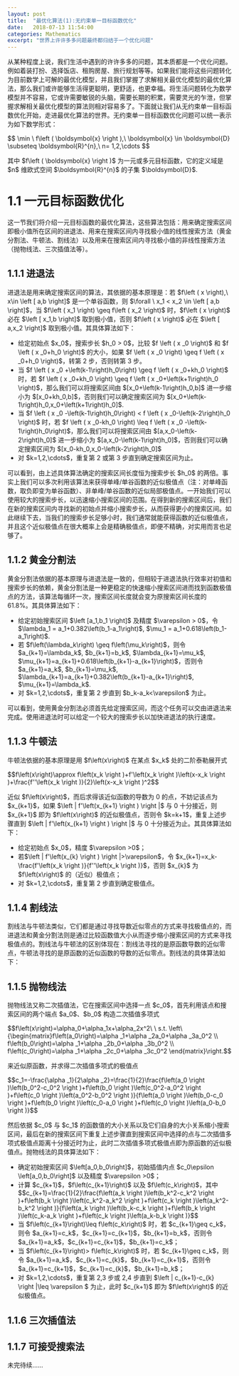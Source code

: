 ```yaml
---
layout: post
title:  "最优化算法(1):无约束单一目标函数优化"
date:   2018-07-13 11:54:00
categories: Mathematics
excerpt: "世界上许许多多问题最终都归结于一个优化问题"
---
```


<div class="post-style">

<p>从某种程度上说，我们生活中遇到的许许多多的问题，其本质都是一个优化问题。例如着装打扮、选择饭店、租购房屋、旅行规划等等。如果我们能将这些问题转化为目前数学上可解的最优化模型，并且我们掌握了求解相关最优化模型的最优化算法，那么我们或许能够生活得更聪明，更舒适，也更幸福。将生活问题转化为数学模型并不容易，它或许需要敏锐的头脑，需要长期的积累，需要灵光的乍泄，但掌握求解相关最优化模型的算法则相对容易多了。下面就让我们从无约束单一目标函数优化开始，走进最优化算法的世界。无约束单一目标函数优化问题可以统一表示为如下数学形式：</p>

<p class="post-text-formula">
$$
\min \ f\left ( \boldsymbol{x} \right ),\ \boldsymbol{x} \in \boldsymbol{D} \subseteq \boldsymbol{R}^{n},\ n= 1,2,\cdots 
$$
</p>

<p class="post-text-noindent">其中 $f\left ( \boldsymbol{x} \right )$ 为一元或多元目标函数，它的定义域是 $n$ 维欧式空间 $\boldsymbol{R}^{n}$ 的子集 $\boldsymbol{D}$.</p>

<h1>1.1 一元目标函数优化</h1>

<p>这一节我们将介绍一元目标函数的最优化算法，这些算法包括：用来确定搜索区间即极小值所在区间的进退法、用来在搜索区间内寻找极小值的线性搜索方法（黄金分割法、牛顿法、割线法）以及用来在搜索区间内寻找极小值的非线性搜索方法（抛物线法、三次插值法等）。</p>

<h2>1.1.1 进退法</h2>

<p>进退法是用来确定搜索区间的算法，其依据的基本原理是：若 $f\left ( x \right),\ x\in \left [ a,b \right]$ 是一个单谷函数，则 $\forall \ x_1 < x_2 \in \left [ a,b \right]$，当 $f\left ( x_1 \right) \geq  f\left ( x_2 \right)$ 时，$f\left ( x \right)$ 必在 $\left [ x_1,b \right]$ 取到极小值，否则 $f\left ( x \right)$ 必在 $\left [ a,x_2 \right]$ 取到极小值。其具体算法如下：</p>

<ul>
<li>给定初始点 $x_0$，搜索步长 $h_0 > 0$，比较 $f  \left ( x _0 \right)$ 和 $f  \left ( x _0+h_0 \right)$ 的大小，如果 $f  \left ( x _0 \right) \geq f  \left ( x _0+h_0 \right)$，转第 2 步，否则转第 3 步。</li>
<li>当 $f  \left ( x _0 +\left(k-1\right)h_0\right) \geq f  \left ( x _0+kh_0 \right)$ 时，若 $f  \left ( x _0+kh_0 \right) \geq f  \left ( x _0+\left(k+1\right)h_0 \right)$，那么我们可以将搜索区间由 $[x_0+\left(k-1\right)h_0,b]$ 进一步缩小为 $[x_0+kh_0,b]$，否则我们可以确定搜索区间为 $[x_0+\left(k-1\right)h_0,x_0+\left(k+1\right)h_0]$.</li>
<li>当 $f  \left ( x _0 -\left(k-1\right)h_0\right) < f  \left ( x _0-\left(k-2\right)h_0 \right)$ 时，若 $f  \left ( x _0-kh_0 \right) \leq f  \left ( x _0 -\left(k-1\right)h_0\right)$，那么我们可以将搜索区间由 $[a,x_0-\left(k-2\right)h_0]$ 进一步缩小为 $[a,x_0-\left(k-1\right)h_0]$，否则我们可以确定搜索区间为 $[x_0-kh_0,x_0-\left(k-2\right)h_0]$</li>
<li>对 $k=1,2,\cdots$，重复第 2 或第 3 步直到确定搜索区间为止。</li>
</ul>

<p class="post-text-noindent">可以看到，由上述具体算法确定的搜索区间长度恒为搜索步长 $h_0$ 的两倍。事实上我们可以多次利用该算法来获得单峰/单谷函数的近似极值点（注：对单峰函数，取负即变为单谷函数）、非单峰/单谷函数的近似局部极值点。一开始我们可以使用较大的搜索步长，以迅速缩小搜索区间的范围。在得到新的搜索区间后，我们在新的搜索区间内寻找新的初始点并缩小搜索步长，从而获得更小的搜索区间。如此继续下去，当我们的搜索步长足够小时，我们通常就能获得函数的近似极值点，并且这个近似极值点在很大概率上会是精确极值点，即便不精确，对实用而言也足够了。</p>

<h2>1.1.2 黄金分割法</h2>

<p>黄金分割法依据的基本原理与进退法是一致的，但相较于进退法执行效率对初值和搜索步长的依赖，黄金分割法是一种更稳定的快速缩小搜索区间进而找到函数极值点的方法，该算法每循环一次，搜索区间长度就会变为原搜索区间长度的 61.8%。其具体算法如下：</p>

<ul>
<li>给定初始搜索区间 $\left [a_1,b_1 \right]$ 及精度 $\varepsilon > 0$，令 $\lambda_1 = a_1+0.382\left(b_1-a_1\right)$, $\mu_1 = a_1+0.618\left(b_1-a_1\right)$.</li>
<li>若 $f\left(\lambda_k\right) \geq f\left(\mu_k\right)$，则令 $a_{k+1}=\lambda_k$, $b_{k+1}=b_k$, $\lambda_{k+1}=\mu_k$, $\mu_{k+1}=a_{k+1}+0.618\left(b_{k+1}-a_{k+1}\right)$，否则令 $a_{k+1}=a_k$, $b_{k+1}=\mu_k$, $\lambda_{k+1}=a_{k+1}+0.382\left(b_{k+1}-a_{k+1}\right)$, $\mu_{k+1}=\lambda_k$.</li>
<li>对 $k=1,2,\cdots$，重复第 2 步直到 $b_k-a_k<\varepsilon$ 为止。</li>
</ul>

<p class="post-text-noindent">可以看到，使用黄金分割法必须首先给定搜索区间，而这个任务可以交由进退法来完成。使用进退法时可以给定一个较大的搜索步长以加快进退法的执行速度。</p>

<h2>1.1.3 牛顿法</h2>

<p>牛顿法依据的基本原理是用 $f\left(x\right)$ 在某点 $x_k$ 处的二阶泰勒展开式</p>

<p class="post-text-formula">$$f\left(x\right)\approx f\left(x_k \right )+f'\left(x_k \right )\left(x-x_k \right )+\frac{f''\left(x_k \right )}{2}\left(x-x_k \right )^2$$</p>

<p class="post-text-noindent">近似 $f\left(x\right)$，而后求得该近似函数的导数为 0 的点，不妨记该点为  $x_{k+1}$，如果 $\left | f'\left(x_{k+1} \right ) \right |$ 与 0 十分接近，则 $x_{k+1}$ 即为 $f\left(x\right)$ 的近似极值点，否则令 $k=k+1$，重复上述步骤直到 $\left | f'\left(x_{k+1} \right ) \right |$ 与 0 十分接近为止。其具体算法如下：</p>

<ul>
<li>给定初始点 $x_0$，精度 $\varepsilon >0$；</li>
<li>若$\left | f'\left(x_{k} \right ) \right |>\varepsilon$，令 $x_{k+1}=x_k-\frac{f'\left(x_k \right )}{f''\left(x_k \right )}$，否则 $x_{k}$ 为 $f\left(x\right)$ 的（近似）极值点；</li>
<li>对 $k=1,2,\cdots$，重复第 2 步直到确定极值点。</li>
</ul>

<h2>1.1.4 割线法</h2>

<p>割线法与牛顿法类似，它们都是通过寻找导数近似零点的方式来寻找极值点的，而进退法和黄金分割法则是通过比较函数值大小从而逐步缩小搜索区间的方式来寻找极值点的。割线法与牛顿法的区别体现在：割线法寻找的是原函数导数的近似零点，牛顿法寻找的是原函数的近似函数的导数的近似零点。割线法的具体算法如下：</p>

<h2>1.1.5 抛物线法</h2>

<p>抛物线法又称二次插值法，它在搜索区间中选择一点 $c_0$，首先利用该点和搜索区间的两个端点 $a_0$、$b_0$ 构造二次插值多项式</p>

<p class="post-text-formula">
$$f\left(x\right)=\alpha_0+\alpha_1x+\alpha_2x^2\ \ s.t.
\left\{\begin{matrix}f\left(a_0\right)=\alpha _1+\alpha _2a_0+\alpha _3a_0^2
\\ f\left(b_0\right)=\alpha _1+\alpha _2b_0+\alpha _3b_0^2
\\ f\left(c_0\right)=\alpha _1+\alpha _2c_0+\alpha _3c_0^2
\end{matrix}\right.$$
</p>

<p class="post-text-noindent">来近似原函数，并求得二次插值多项式的极值点</p>

<p class="post-text-formula">
$$c_1=-\frac{\alpha _1}{2\alpha _2}=\frac{1}{2}\frac{f\left(a_0 \right )\left(b_0^2-c_0^2 \right )+f\left(b_0 \right )\left(c_0^2-a_0^2 \right )+f\left(c_0 \right )\left(a_0^2-b_0^2 \right )}{f\left(a_0 \right )\left(b_0-c_0 \right )+f\left(b_0 \right )\left(c_0-a_0 \right )+f\left(c_0 \right )\left(a_0-b_0 \right )}$$
</p>

<p class="post-text-noindent">然后依据 $c_0$ 与 $c_1$ 的函数值的大小关系以及它们自身的大小关系缩小搜索区间，最后在新的搜索区间下重复上述步骤直到搜索区间中选择的点与二次插值多项式极值点距离十分接近时为止，此时二次插值多项式极值点即为原函数的近似极值点。抛物线法的具体算法如下：</p>

<ul>
<li>确定初始搜索区间 $\left[a_0,b_0\right]$，初始插值内点 $c_0\epsilon \left[a_0,b_0\right]$ 以及精度 $\varepsilon >0$；</li>
<li>计算 $c_{k+1}$，$f\left(c_{k+1}\right)$ 以及 $f\left(c_k\right)$，其中</li>
$$c_{k+1}=\frac{1}{2}\frac{f\left(a_k \right )\left(b_k^2-c_k^2 \right )+f\left(b_k \right )\left(c_k^2-a_k^2 \right )+f\left(c_k \right )\left(a_k^2-b_k^2 \right )}{f\left(a_k \right )\left(b_k-c_k \right )+f\left(b_k \right )\left(c_k-a_k \right )+f\left(c_k \right )\left(a_k-b_k \right )}$$
<li>当 $f\left(c_{k+1}\right)\leq f\left(c_k\right)$ 时，若 $c_{k+1}\geq c_k$，则令 $a_{k+1}=c_k$，$c_{k+1}=c_{k+1}$，$b_{k+1}=b_k$，否则令 $a_{k+1}=a_k$，$c_{k+1}=c_{k+1}$，$b_{k+1}=c_k$；</li>
<li>当 $f\left(c_{k+1}\right)> f\left(c_k\right)$ 时，若 $c_{k+1}\geq c_k$，则令 $a_{k+1}=a_k$，$c_{k+1}=c_{k}$，$b_{k+1}=c_{k+1}$，否则令 $a_{k+1}=c_{k+1}$，$c_{k+1}=c_{k}$，$b_{k+1}=b_k$；</li>
<li>对 $k=1,2,\cdots$，重复第 2,3 步或 2,4 步直到 $\left | c_{k+1}-c_{k} \right |\leq \varepsilon $ 为止，此时 $c_{k+1}$ 即为 $f\left(x\right)$ 的近似极值点。</li>
</ul>

<h2>1.1.6 三次插值法</h2>

<p></p>


<h2>1.1.7 可接受搜索法</h2>

<p></p>

<p class="post-text-noindent">未完待续……</p>

<p class="post-text-center"></p>
<p class="post-text-tablename"></p>
